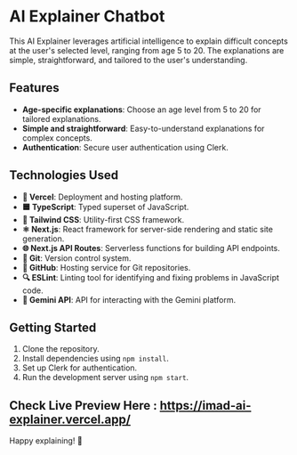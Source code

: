# AI Explainer Chatbot

This AI Explainer leverages artificial intelligence to explain difficult concepts at the user's selected level, ranging from age 5 to 20. The explanations are simple, straightforward, and tailored to the user's understanding.

## Features

- **Age-specific explanations**: Choose an age level from 5 to 20 for tailored explanations.
- **Simple and straightforward**: Easy-to-understand explanations for complex concepts.
- **Authentication**: Secure user authentication using Clerk.

## Technologies Used

- **🚀 Vercel**: Deployment and hosting platform.
- **🟦 TypeScript**: Typed superset of JavaScript.
- **🎨 Tailwind CSS**: Utility-first CSS framework.
- **⚛️ Next.js**: React framework for server-side rendering and static site generation.
- **🌐 Next.js API Routes**: Serverless functions for building API endpoints.
- **🔧 Git**: Version control system.
- **🐙 GitHub**: Hosting service for Git repositories.
- **🔍 ESLint**: Linting tool for identifying and fixing problems in JavaScript code.
- **💎 Gemini API**: API for interacting with the Gemini platform.

## Getting Started

1. Clone the repository.
2. Install dependencies using `npm install`.
3. Set up Clerk for authentication.
4. Run the development server using `npm start`.

## Check Live Preview Here : https://imad-ai-explainer.vercel.app/

Happy explaining! 🎉
